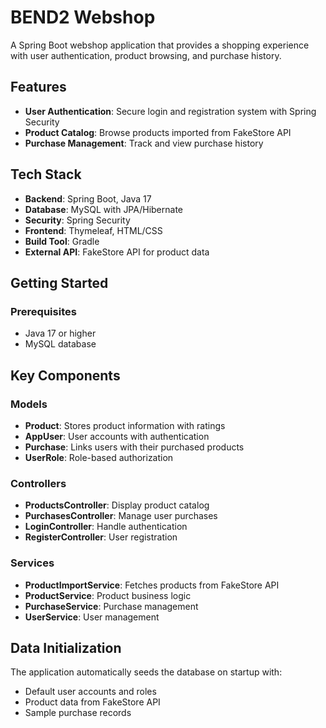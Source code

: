 # BEND2 Webshop

A Spring Boot webshop application that provides a shopping experience with user authentication, product browsing, and purchase history.

## Features

- **User Authentication**: Secure login and registration system with Spring Security
- **Product Catalog**: Browse products imported from FakeStore API
- **Purchase Management**: Track and view purchase history

## Tech Stack

- **Backend**: Spring Boot, Java 17
- **Database**: MySQL with JPA/Hibernate
- **Security**: Spring Security
- **Frontend**: Thymeleaf, HTML/CSS
- **Build Tool**: Gradle
- **External API**: FakeStore API for product data

## Getting Started

### Prerequisites

- Java 17 or higher
- MySQL database

## Key Components

### Models
- **Product**: Stores product information with ratings
- **AppUser**: User accounts with authentication
- **Purchase**: Links users with their purchased products
- **UserRole**: Role-based authorization

### Controllers
- **ProductsController**: Display product catalog
- **PurchasesController**: Manage user purchases
- **LoginController**: Handle authentication
- **RegisterController**: User registration

### Services
- **ProductImportService**: Fetches products from FakeStore API
- **ProductService**: Product business logic
- **PurchaseService**: Purchase management
- **UserService**: User management

## Data Initialization

The application automatically seeds the database on startup with:
- Default user accounts and roles
- Product data from FakeStore API
- Sample purchase records